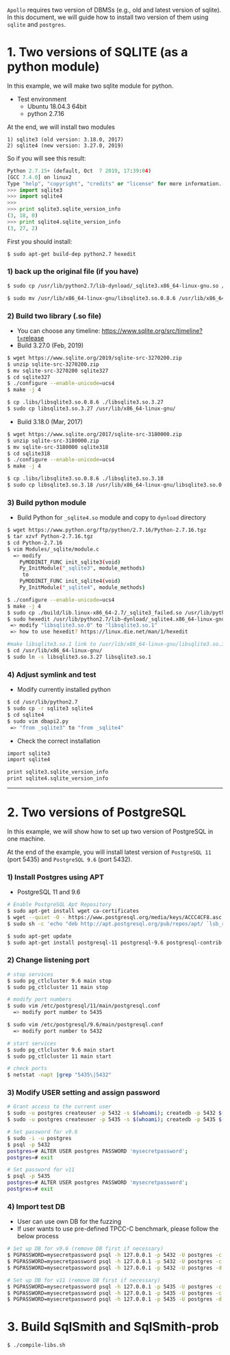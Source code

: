 
`Apollo` requires two version of DBMSs (e.g., old and latest version of sqlite).
In this document, we will guide how to install two version of them using
`sqlite` and `postgres`.

# 1. Two versions of SQLITE (as a python module)

In this example, we will make two sqlite module for python.
* Test environment
  * Ubuntu 18.04.3 64bit
  * python 2.7.16

At the end, we will install two modules
```
1) sqlite3 (old version: 3.18.0, 2017)
2) sqlite4 (new version: 3.27.0, 2019)
```

So if you will see this result:
``` python
Python 2.7.15+ (default, Oct  7 2019, 17:39:04)
[GCC 7.4.0] on linux2
Type "help", "copyright", "credits" or "license" for more information.
>>> import sqlite3
>>> import sqlite4
>>>
>>> print sqlite3.sqlite_version_info
(3, 18, 0)
>>> print sqlite4.sqlite_version_info
(3, 27, 2)
```

First you should install:
``` bash
$ sudo apt-get build-dep python2.7 hexedit
```

### 1) back up the original file (if you have)
``` bash
$ sudo cp /usr/lib/python2.7/lib-dynload/_sqlite3.x86_64-linux-gnu.so /usr/lib/python2.7/lib-dynload/_sqlite3.x86_64-linux-gnu.so.bak

$ sudo mv /usr/lib/x86_64-linux-gnu/libsqlite3.so.0.8.6 /usr/lib/x86_64-linux-gnu/libsqlite3.so.0.8.6.bak
```

### 2) Build two library (.so file)

* You can choose any timeline: https://www.sqlite.org/src/timeline?t=release
* Build 3.27.0 (Feb, 2019)
``` bash
$ wget https://www.sqlite.org/2019/sqlite-src-3270200.zip
$ unzip sqlite-src-3270200.zip
$ mv sqlite-src-3270200 sqlite327
$ cd sqlite327
$ ./configure --enable-unicode=ucs4
$ make -j 4

$ cp .libs/libsqlite3.so.0.8.6 ./libsqlite3.so.3.27
$ sudo cp libsqlite3.so.3.27 /usr/lib/x86_64-linux-gnu/
```

* Build 3.18.0 (Mar, 2017)
``` bash
$ wget https://www.sqlite.org/2017/sqlite-src-3180000.zip
$ unzip sqlite-src-3180000.zip
$ mv sqlite-src-3180000 sqlite318
$ cd sqlite318
$ ./configure --enable-unicode=ucs4
$ make -j 4

$ cp .libs/libsqlite3.so.0.8.6 ./libsqlite3.so.3.18
$ sudo cp libsqlite3.so.3.18 /usr/lib/x86_64-linux-gnu/libsqlite3.so.0.8.6
```

### 3) Build python module

* Build Python for `_sqlite4.so` module and copy to `dynload` directory
``` bash
$ wget https://www.python.org/ftp/python/2.7.16/Python-2.7.16.tgz
$ tar xzvf Python-2.7.16.tgz
$ cd Python-2.7.16
$ vim Modules/_sqlite/module.c
  => modify
    PyMODINIT_FUNC init_sqlite3(void)
    Py_InitModule("_sqlite3", module_methods)
     to
    PyMODINIT_FUNC init_sqlite4(void)
    Py_InitModule("_sqlite4", module_methods)

$ ./configure --enable-unicode=ucs4
$ make -j 4
$ sudo cp ./build/lib.linux-x86_64-2.7/_sqlite3_failed.so /usr/lib/python2.7/lib-dynload/_sqlite4.x86_64-linux-gnu.so
$ sudo hexedit /usr/lib/python2.7/lib-dynload/_sqlite4.x86_64-linux-gnu.so
 => modify "libsqlite3.so.0" to "libsqlite3.so.1"
 => how to use hexedit? https://linux.die.net/man/1/hexedit

#make libsqlite3.so.1 link to /usr/lib/x86_64-linux-gnu/libsqlite3.so.3.27
$ cd /usr/lib/x86_64-linux-gnu/
$ sudo ln -s libsqlite3.so.3.27 libsqlite3.so.1
```

### 4) Adjust symlink and test

* Modify currently installed python
``` bash
$ cd /usr/lib/python2.7
$ sudo cp -r sqlite3 sqlite4
$ cd sqlite4
$ sudo vim dbapi2.py
 => "from _sqlite3" to "from _sqlite4"
```

* Check the correct installation
``` bash
import sqlite3
import sqlite4

print sqlite3.sqlite_version_info
print sqlite4.sqlite_version_info
```

***

# 2. Two versions of PostgreSQL

In this example, we will show how to set up two version
of PostgreSQL in one machine.

At the end of the example, you will install latest version
of `PostgreSQL 11` (port 5435) and `PostgreSQL 9.6` (port 5432).


### 1) Install Postgres using APT

* PostgreSQL 11 and 9.6

```bash
# Enable PostgreSQL Apt Repository
$ sudo apt-get install wget ca-certificates
$ wget --quiet -O - https://www.postgresql.org/media/keys/ACCC4CF8.asc | sudo apt-key add -
$ sudo sh -c 'echo "deb http://apt.postgresql.org/pub/repos/apt/ `lsb_release -cs`-pgdg main" >> /etc/apt/sources.list.d/pgdg.list'

$ sudo apt-get update
$ sudo apt-get install postgresql-11 postgresql-9.6 postgresql-contrib
```

### 2) Change listening port
``` bash
# stop services
$ sudo pg_ctlcluster 9.6 main stop
$ sudo pg_ctlcluster 11 main stop

# modify port numbers
$ sudo vim /etc/postgresql/11/main/postgresql.conf
  => modify port number to 5435

$ sudo vim /etc/postgresql/9.6/main/postgresql.conf
  => modify port number to 5432

# start services
$ sudo pg_ctlcluster 9.6 main start
$ sudo pg_ctlcluster 11 main start

# check ports
$ netstat -napt |grep "5435\|5432"
```

### 3) Modify USER setting and assign password

``` bash
# Grant access to the current user
$ sudo -u postgres createuser -p 5432 -s $(whoami); createdb -p 5432 $(whoami)
$ sudo -u postgres createuser -p 5435 -s $(whoami); createdb -p 5435 $(whoami)

# Set password for v9.6
$ sudo -i -u postgres
$ psql -p 5432
postgres=# ALTER USER postgres PASSWORD 'mysecretpassword';
postgres=# exit

# Set password for v11
$ psql -p 5435
postgres=# ALTER USER postgres PASSWORD 'mysecretpassword';
postgres=# exit
```

### 4) Import test DB

* User can use own DB for the fuzzing
* If user wants to use pre-defined TPCC-C benchmark, please follow the below process

``` bash
# Set up DB for v9.6 (remove DB first if necessary)
$ PGPASSWORD=mysecretpassword psql -h 127.0.0.1 -p 5432 -U postgres -c "drop database test_bd;"
$ PGPASSWORD=mysecretpassword psql -h 127.0.0.1 -p 5432 -U postgres -c "create database test_bd;"
$ PGPASSWORD=mysecretpassword psql -h 127.0.0.1 -p 5432 -U postgres -d test_bd -f src/sqlfuzz/benchmar/tpcc_host.pgsql

# Set up DB for v11 (remove DB first if necessary)
$ PGPASSWORD=mysecretpassword psql -h 127.0.0.1 -p 5435 -U postgres -c "drop database test_bd;"
$ PGPASSWORD=mysecretpassword psql -h 127.0.0.1 -p 5435 -U postgres -c "create database test_bd;"
$ PGPASSWORD=mysecretpassword psql -h 127.0.0.1 -p 5435 -U postgres -d test_bd -f src/sqlfuzz/benchmar/tpcc_host.pgsql
```

# 3. Build SqlSmith and SqlSmith-prob

``` bash
$ ./compile-libs.sh
```
